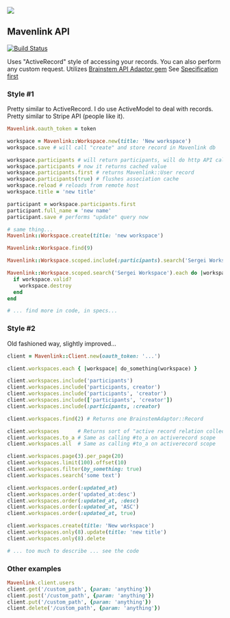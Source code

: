 ![](http://project-management.com/wp-content/uploads/2013/09/Mavenlink-Logo.jpg)

## Mavenlink API
[![Build Status](http://travis-ci.org/einzige/mavenlink.png?branch=master)](https://travis-ci.org/einzige/mavenlink)

Uses "ActiveRecord" style of accessing your records. You can also perform any custom request.
Utilizes [Brainstem API Adaptor gem](http://github.com/einzige/brainstem-ruby)
See [Specification first](lib/config/specification.yml)

### Style #1

Pretty similar to ActiveRecord. I do use ActiveModel to deal with records.
Pretty similar to Stripe API (people like it).

```ruby
Mavenlink.oauth_token = token

workspace = Mavenlink::Workspace.new(title: 'New workspace')
workspace.save # will call "create" and store record in Mavenlink db

workspace.participants # will return participants, will do http API call if not "included"
workspace.participants # now it returns cached value
workspace.participants.first # returns Mavenlink::User record
workspace.participants(true) # flushes association cache
workspace.reload # reloads from remote host
workspace.title = 'new title'

participant = workspace.participants.first
participant.full_name = 'new name'
participant.save # performs "update" query now

# same thing...
Mavenlink::Workspace.create(title: 'new workspace')

Mavenlink::Workspace.find(9)

Mavenlink::Workspace.scoped.include(:participants).search('Sergei Workspace') # similar to activerecord scope...

Mavenlink::Workspace.scoped.search('Sergei Workspace').each do |workspace|
  if workspace.valid?
    workspace.destroy
  end
end

# ... find more in code, in specs...
```

### Style #2

Old fashioned way, slightly improved...

```ruby
client = Mavenlink::Client.new(oauth_token: '...')

client.workspaces.each { |workspace| do_something(workspace) }

client.workspaces.include('participants')
client.workspaces.include('participants, creator')
client.workspaces.include('participants', 'creator')
client.workspaces.include(['participants', 'creator'])
client.workspaces.include(:participants, :creator)

client.workspaces.find(2) # Returns one BrainstemAdaptor::Record

client.workspaces      # Returns sort of "active record relation collection"
client.workspaces.to_a # Same as calling #to_a on activerecord scope
client.workspaces.all  # Same as calling #to_a on activerecord scope

client.workspaces.page(3).per_page(20)
client.workspaces.limit(100).offset(10)
client.workspaces.filter(by_something: true)
client.workspaces.search('some text')

client.workspaces.order(:updated_at)
client.workspaces.order('updated_at:desc')
client.workspaces.order(:updated_at, :desc)
client.workspaces.order(:updated_at, 'ASC')
client.workspaces.order(:updated_at, true)

client.workspaces.create(title: 'New workspace')
client.workspaces.only(8).update(title: 'new title')
client.workspaces.only(8).delete

# ... too much to describe ... see the code
```

### Other examples

```ruby
Mavenlink.client.users
client.get('/custom_path', {param: 'anything'})
client.post('/custom_path', {param: 'anything'})
client.put('/custom_path', {param: 'anything'})
client.delete('/custom_path', {param: 'anything'})
```

